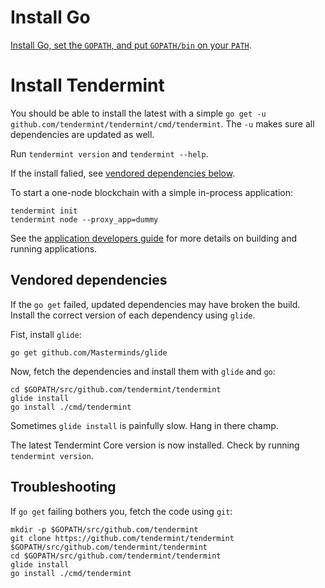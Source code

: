 # Install Go

[Install Go, set the `GOPATH`, and put `GOPATH/bin` on your `PATH`](https://github.com/tendermint/tendermint/wiki/Setting-GOPATH).

# Install Tendermint

You should be able to install the latest with a simple `go get -u github.com/tendermint/tendermint/cmd/tendermint`.
The `-u` makes sure all dependencies are updated as well. 

Run `tendermint version` and `tendermint --help`.

If the install falied, see [vendored dependencies below](#vendored-dependencies).

To start a one-node blockchain with a simple in-process application: 

```
tendermint init
tendermint node --proxy_app=dummy
```

See the [application developers guide](https://github.com/tendermint/tendermint/wiki/Application-Developers) for more details on building and running applications.


## Vendored dependencies

If the `go get` failed, updated dependencies may have broken the build.
Install the correct version of each dependency using `glide`.

Fist, install `glide`:

```
go get github.com/Masterminds/glide
```

Now, fetch the dependencies and install them with `glide` and `go`:

```
cd $GOPATH/src/github.com/tendermint/tendermint
glide install
go install ./cmd/tendermint
```

Sometimes `glide install` is painfully slow. Hang in there champ.

The latest Tendermint Core version is now installed. Check by running `tendermint version`.

## Troubleshooting

If `go get` failing bothers you, fetch the code using `git`:

```
mkdir -p $GOPATH/src/github.com/tendermint
git clone https://github.com/tendermint/tendermint $GOPATH/src/github.com/tendermint/tendermint
cd $GOPATH/src/github.com/tendermint/tendermint
glide install
go install ./cmd/tendermint
```
